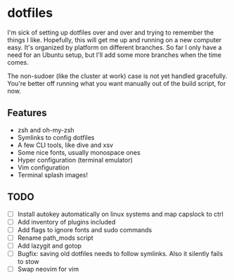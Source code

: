 # dotfiles

I'm sick of setting up dotfiles over and over and trying to remember the things I
like. Hopefully, this will get me up and running on a new computer easy. It's
organized by platform on different branches. So far I only have a need for an Ubuntu
setup, but I'll add some more branches when the time comes.

The non-sudoer (like the cluster at work) case is not yet handled gracefully. You're 
better off running what you want manually out of the build script, for now. 

Features
--------
* zsh and oh-my-zsh
* Symlinks to config dotfiles
* A few CLI tools, like dive and xsv
* Some nice fonts, usually monospace ones
* Hyper configuration (terminal emulator)
* Vim configuration
* Terminal splash images!

## TODO
- [ ]  Install autokey automatically on linux systems and map capslock to ctrl
- [ ]  Add inventory of plugins included
- [ ]  Add flags to ignore fonts and sudo commands
- [ ]  Rename path_mods script
- [ ]  Add lazygit and gotop
- [ ]  Bugfix: saving old dotfiles needs to follow symlinks. Also it silently fails to stow
- [ ]  Swap neovim for vim
